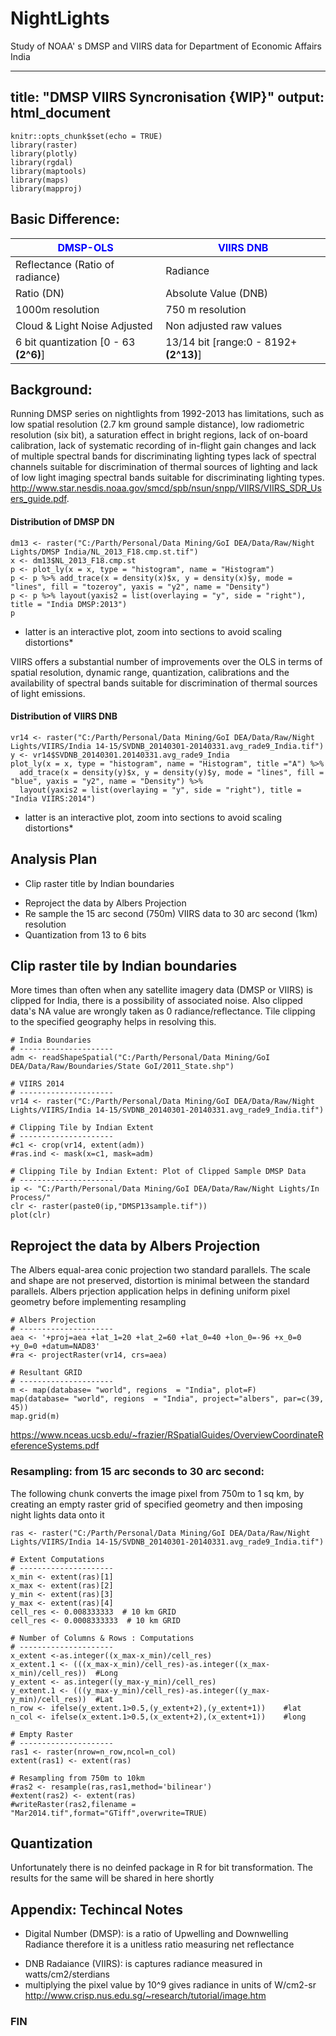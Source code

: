 # NightLights
Study of NOAA' s DMSP and VIIRS data for Department of Economic Affairs India

---
title: "DMSP VIIRS Syncronisation {WIP}"
output: html_document
---

```{r setup, include=FALSE, echo=FALSE, results='hide'}
knitr::opts_chunk$set(echo = TRUE)
library(raster)
library(plotly)
library(rgdal)
library(maptools)
library(maps)
library(mapproj)
```


## Basic Difference:
<span style="color:blue">DMSP-OLS</span>|  <span style="color:blue">VIIRS DNB</span> 
---------------------------            | -------------
Reflectance (Ratio of radiance)        | Radiance
Ratio (DN)                             | Absolute Value (DNB)
1000m resolution                       | 750 m resolution
Cloud & Light Noise Adjusted           | Non adjusted raw values
6 bit quantization [0 - 63 **(2^6)**]  | 13/14 bit [range:0 - 8192+ **(2^13)**]


## Background: 
Running DMSP series on nightlights from 1992-2013 has limitations, such as low spatial resolution (2.7 km ground sample distance), low radiometric resolution (six bit), a saturation effect in bright regions, lack of on-board calibration, lack of systematic recording of in-flight gain changes and lack of multiple spectral bands for discriminating lighting types lack of spectral channels suitable for discrimination of thermal sources of lighting and lack of low light imaging spectral bands suitable for discriminating lighting types. <http://www.star.nesdis.noaa.gov/smcd/spb/nsun/snpp/VIIRS/VIIRS_SDR_Users_guide.pdf>.

#### Distribution of DMSP DN
```{r df, echo =FALSE}
dm13 <- raster("C:/Parth/Personal/Data Mining/GoI DEA/Data/Raw/Night Lights/DMSP India/NL_2013_F18.cmp.st.tif")  
x <- dm13$NL_2013_F18.cmp.st
p <- plot_ly(x = x, type = "histogram", name = "Histogram")
p <- p %>% add_trace(x = density(x)$x, y = density(x)$y, mode = "lines", fill = "tozeroy", yaxis = "y2", name = "Density")
p <- p %>% layout(yaxis2 = list(overlaying = "y", side = "right"), title = "India DMSP:2013")
p
```
* latter is an interactive plot, zoom into sections to avoid scaling distortions*

VIIRS offers a substantial number of improvements over the OLS in terms of spatial resolution, dynamic range, quantization, calibrations and the availability of spectral bands suitable for discrimination of thermal sources of light emissions.

#### Distribution of VIIRS DNB
```{r , echo =FALSE}
vr14 <- raster("C:/Parth/Personal/Data Mining/GoI DEA/Data/Raw/Night Lights/VIIRS/India 14-15/SVDNB_20140301-20140331.avg_rade9_India.tif")  
y <- vr14$SVDNB_20140301.20140331.avg_rade9_India
plot_ly(x = x, type = "histogram", name = "Histogram", title ="A") %>% 
  add_trace(x = density(y)$x, y = density(y)$y, mode = "lines", fill = "blue", yaxis = "y2", name = "Density") %>% 
  layout(yaxis2 = list(overlaying = "y", side = "right"), title = "India VIIRS:2014")
```
* latter is an interactive plot, zoom into sections to avoid scaling distortions*


## Analysis Plan
* Clip raster title by Indian boundaries
+ Reproject the data by Albers Projection
+ Re sample the 15 arc second (750m) VIIRS data to 30 arc second (1km) resolution
+ Quantization from 13 to 6 bits

## Clip raster tile by Indian boundaries
More times than often when any satellite imagery data (DMSP or VIIRS) is clipped for
India, there is a possibility of associated noise. Also clipped data's NA value are wrongly taken as 0 radiance/reflectance. Tile clipping to the specified geography helps
in resolving this. 
```{r , echo =FALSE, results='hide'}
# India Boundaries
# ---------------------
adm <- readShapeSpatial("C:/Parth/Personal/Data Mining/GoI DEA/Data/Raw/Boundaries/State GoI/2011_State.shp")

# VIIRS 2014     
# ---------------------
vr14 <- raster("C:/Parth/Personal/Data Mining/GoI DEA/Data/Raw/Night Lights/VIIRS/India 14-15/SVDNB_20140301-20140331.avg_rade9_India.tif")  

# Clipping Tile by Indian Extent 
# ---------------------
#c1 <- crop(vr14, extent(adm))
#ras.ind <- mask(x=c1, mask=adm) 

# Clipping Tile by Indian Extent: Plot of Clipped Sample DMSP Data  
# ---------------------
ip <- "C:/Parth/Personal/Data Mining/GoI DEA/Data/Raw/Night Lights/In Process/"
clr <- raster(paste0(ip,"DMSP13sample.tif")) 
plot(clr)
```

## Reproject the data by Albers Projection
The Albers equal-area conic projection two standard parallels. The scale and shape are not preserved, distortion is minimal between the standard parallels. Albers prjection
application helps in defining uniform pixel geometry before implementing resampling
```{r vr14, echo =T}
# Albers Projection
# ---------------------
aea <- '+proj=aea +lat_1=20 +lat_2=60 +lat_0=40 +lon_0=-96 +x_0=0 
+y_0=0 +datum=NAD83' 
#ra <- projectRaster(vr14, crs=aea) 

# Resultant GRID
# ---------------------
m <- map(database= "world", regions  = "India", plot=F)
map(database= "world", regions  = "India", project="albers", par=c(39, 45))
map.grid(m)
```
<https://www.nceas.ucsb.edu/~frazier/RSpatialGuides/OverviewCoordinateReferenceSystems.pdf>

### Resampling: from 15 arc seconds to 30 arc second:
The following chunk converts the image pixel from 750m to 1 sq km, by creating an
empty raster grid of specified geometry and then imposing night lights data onto it
```{r , echo =T}
ras <- raster("C:/Parth/Personal/Data Mining/GoI DEA/Data/Raw/Night Lights/VIIRS/India 14-15/SVDNB_20140301-20140331.avg_rade9_India.tif")  

# Extent Computations
# ---------------------
x_min <- extent(ras)[1]
x_max <- extent(ras)[2]
y_min <- extent(ras)[3]
y_max <- extent(ras)[4]
cell_res <- 0.008333333  # 10 km GRID
cell_res <- 0.0008333333  # 10 km GRID

# Number of Columns & Rows : Computations
# ---------------------
x_extent <-as.integer((x_max-x_min)/cell_res)
x_extent.1 <- (((x_max-x_min)/cell_res)-as.integer((x_max-x_min)/cell_res))  #Long
y_extent <- as.integer((y_max-y_min)/cell_res)
y_extent.1 <- (((y_max-y_min)/cell_res)-as.integer((y_max-y_min)/cell_res))  #Lat
n_row <- ifelse(y_extent.1>0.5,(y_extent+2),(y_extent+1))    #lat
n_col <- ifelse(x_extent.1>0.5,(x_extent+2),(x_extent+1))    #long

# Empty Raster
# ---------------------
ras1 <- raster(nrow=n_row,ncol=n_col)
extent(ras1) <- extent(ras)

# Resampling from 750m to 10km
#ras2 <- resample(ras,ras1,method='bilinear')
#extent(ras2) <- extent(ras)
#writeRaster(ras2,filename = "Mar2014.tif",format="GTiff",overwrite=TRUE) 
```

## Quantization
Unfortunately there is no deinfed package in R for bit transformation.
The results for the same will be shared in here shortly

## Appendix: Techincal Notes
* Digital Number (DMSP): is a ratio of Upwelling and Downwelling Radiance
therefore it is a unitless ratio measuring net reflectance
+ DNB Radaiance (VIIRS): is captures radiance measured in watts/cm2/sterdians
+ multiplying the pixel value by 10^9 gives radiance in units of W/cm2-sr
<http://www.crisp.nus.edu.sg/~research/tutorial/image.htm>
### FIN
